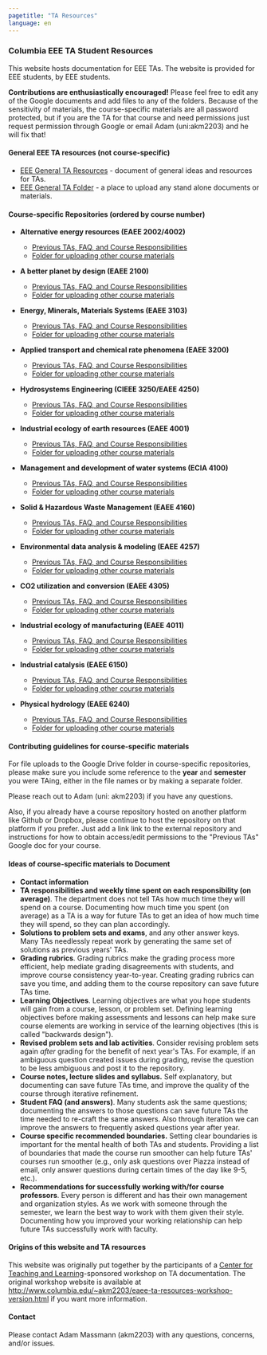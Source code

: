 ```yaml
---
pagetitle: "TA Resources"
language: en
---
```


### Columbia EEE TA Student Resources


This website hosts documentation for EEE TAs. The website is provided
for EEE students, by EEE students.

**Contributions are enthusiastically encouraged!** Please feel free to
edit any of the Google documents and add files to any of the
folders. Because of the sensitivity of materials, the course-specific
materials are all password protected, but if you are the TA for that
course and need permissions just request permission through Google or
email Adam (uni:akm2203) and he will fix that!

#### General EEE TA resources (not course-specific)

-   [EEE General TA
    Resources](https://drive.google.com/open?id=11CtnP6b9XiIIkwqhN-H3P8evJnZzAOfNNfc6MnvpOmk) -
    document of general ideas and resources for TAs.
-   [EEE General TA
    Folder](https://drive.google.com/open?id=11zI63C5Vvl85B4pWQBX0SRVLIgYsPb0J) -
    a place to upload any stand alone documents or materials.


#### Course-specific Repositories (ordered by course number)

- **Alternative energy resources (EAEE 2002/4002)**
    -   [Previous TAs, FAQ, and Course
        Responsibilities](https://drive.google.com/open?id=1KN5rX5QtdD6X0wnOl1UdIsN9ONUY6-LrYsrm4YE96l0)
    -   [Folder for uploading other course
        materials](https://drive.google.com/open?id=1-QCpkvvXDYp1kiVEevhWiCk3VERvwh9r)

- **A better planet by design (EAEE 2100)**
    -   [Previous TAs, FAQ, and Course
        Responsibilities](https://drive.google.com/open?id=1mnbYxHmjbuJ9Q9dFDtCwPqL0E13eKfSB2Oqo1n-ZN_M)
    -   [Folder for uploading other course
        materials](https://drive.google.com/open?id=1-F1mqv_3tHMB1BrRr87n97wVkPLi1Lk8)

- **Energy, Minerals, Materials Systems (EAEE 3103)**
    -   [Previous TAs, FAQ, and Course
        Responsibilities](https://drive.google.com/open?id=1mM4CV6z65v_-ABgVrC7vAuqPWxDE0MpS5w09cl_LIws)
    -   [Folder for uploading other course
        materials](https://drive.google.com/open?id=10DCXKEHvSzdiPjg_tSPCh0T4SLSamjgd)

- **Applied transport and chemical rate phenomena (EAEE 3200)**
    -   [Previous TAs, FAQ, and Course
        Responsibilities](https://drive.google.com/open?id=1R_q9IyA4hpos7zQK_x2NR3xvbFEtzCNyMVfxFRXefj4)
    -   [Folder for uploading other course
        materials](https://drive.google.com/open?id=1-cJfQj-fjiO2c6fB5XZQSg0CQFKyX8Dr)

- **Hydrosystems Engineering (CIEEE 3250/EAEE 4250)**
    -   [Previous TAs, FAQ, and Course
        Responsibilities](https://docs.google.com/document/d/1tPQmz4eouUYXpmrQ1-jMFqxR7EUW8Hyd8Y1_pBzz_9A/edit?usp=sharing)
    -   [Folder for uploading other course
        materials](https://drive.google.com/drive/folders/10c0HEn13nDM3s5kkCcB5-wh0V09E1ihS?usp=sharing)

- **Industrial ecology of earth resources (EAEE 4001)**
    -   [Previous TAs, FAQ, and Course
        Responsibilities](https://drive.google.com/open?id=1VyjE1CQfFeiWGpePn8n-lcaGOP9otZSIpE92EcVrGBQ)
    -   [Folder for uploading other course
        materials](https://drive.google.com/open?id=1-pasBhpfQCUvNNZ4JTqUcEay2A1gt8fJ)

- **Management and development of water systems (ECIA 4100)**
    -   [Previous TAs, FAQ, and Course
        Responsibilities](https://drive.google.com/open?id=1IVNMaff-i_Pvf73GNS56JBC4OjgIfDQ5GlJYdPoSj3Q)
    -   [Folder for uploading other course
        materials](https://drive.google.com/open?id=1-j9Q59b86aj5EmmCnX0rGXgUqpsTa3G9)

- **Solid & Hazardous Waste Management (EAEE 4160)**
    - [Previous TAs, FAQ, and Course
        Responsibilities](https://docs.google.com/document/d/1nNS3TXD_8Rv68xd2xNxcQx7iRNvSA5Nwayg8f12SqRY/edit?usp=sharing)
    - [Folder for uploading other course
        materials](https://drive.google.com/drive/folders/1RVsVq7W1n68f_4PXUK65e3XBCFbURxz-?usp=sharing)

- **Environmental data analysis & modeling (EAEE 4257)**
    -   [Previous TAs, FAQ, and Course
        Responsibilities](https://drive.google.com/open?id=1miM06ZoTv62FFneJi284l6mnZ9X4J1JQT_PiULpNXqY)
    -   [Folder for uploading other course
        materials](https://drive.google.com/open?id=1-g1hactELHuoyW8sJ6KuDvA8rKPGBFIT)

- **CO2 utilization and conversion (EAEE 4305)**
    -   [Previous TAs, FAQ, and Course
        Responsibilities](https://drive.google.com/open?id=1wy4oES-408RcYdSvSz4VhjOu-fkFMNqYf9gtvOEb1ac)
    -   [Folder for uploading other course
        materials](https://drive.google.com/open?id=1-AbF9c7RAztb23mGdEZHKnhxmHr2hUOo)

- **Industrial ecology of manufacturing (EAEE 4011)**
    -   [Previous TAs, FAQ, and Course
        Responsibilities](https://drive.google.com/open?id=1Wg5-m8oR-0uQ81IVri8-fDOzK7HsGjtWVkKGq9_xI4Y)
    -   [Folder for uploading other course
        materials](https://drive.google.com/open?id=1-wQSEycsrSuw9bpl_oK7X2is0nqlxQ-a)

- **Industrial catalysis (EAEE 6150)**
    -   [Previous TAs, FAQ, and Course
        Responsibilities](https://drive.google.com/open?id=1K5oN2QkXqia9rB0Nd7pWQ9w9ciPJEqAUbBsS0gL-T6I)
    -   [Folder for uploading other course
        materials](https://drive.google.com/open?id=10GjfbQws28SlhnkvAkT1Z4KT_i-LpVTN)

- **Physical hydrology (EAEE 6240)**
    -   [Previous TAs, FAQ, and Course
        Responsibilities](https://drive.google.com/open?id=18KP7fvxV7enSepjLTd8T7jqN372Jyn_4hJMEF8mfFkM)
    -   [Folder for uploading other course
        materials](https://drive.google.com/open?id=1-dxMpt9gi9O1ncRdDb7sJI0kBDItsazD)


#### Contributing guidelines for course-specific materials

For file uploads to the Google Drive folder in course-specific
repositories, please make sure you include some reference to the
**year** and **semester** you were TAing, either in the file names or
by making a separate folder.

Please reach out to Adam (uni: akm2203) if you have any questions.

Also, if you already have a course repository hosted on another
platform like Github or Dropbox, please continue to host the
repository on that platform if you prefer. Just add a link link to the
external repository and instructions for how to obtain access/edit
permissions to the "Previous TAs" Google doc for your course.

#### Ideas of course-specific materials to Document

-   **Contact information**
-   **TA responsibilities and weekly time spent on each responsibility
    (on average)**. The department does not tell TAs how much time they
    will spend on a course. Documenting how much time you spent (on
    average) as a TA is a way for future TAs to get an idea of how much
    time they will spend, so they can plan accordingly.
-   **Solutions to problem sets and exams**, and any other answer keys.
    Many TAs needlessly repeat work by generating the same set of
    solutions as previous years\' TAs.
-   **Grading rubrics**. Grading rubrics make the grading process more
    efficient, help mediate grading disagreements with students, and
    improve course consistency year-to-year. Creating grading rubrics
    can save you time, and adding them to the course repository can save
    future TAs time.
-   **Learning Objectives**. Learning objectives are what you hope
    students will gain from a course, lesson, or problem set. Defining
    learning objectives before making assessments and lessons can help
    make sure course elements are working in service of the learning
    objectives (this is called \"backwards design\").
-   **Revised problem sets and lab activities**. Consider revising
    problem sets again *after* grading for the benefit of next year\'s
    TAs. For example, if an ambiguous question created issues during
    grading, revise the question to be less ambiguous and post it to the
    repository.
-   **Course notes, lecture slides and syllabus.** Self explanatory, but
    documenting can save future TAs time, and improve the quality of the
    course through iterative refinement.
-   **Student FAQ (and answers)**. Many students ask the same questions;
    documenting the answers to those questions can save future TAs the
    time needed to re-craft the same answers. Also through iteration we
    can improve the answers to frequently asked questions year after
    year.
-   **Course specific recommended boundaries.** Setting clear boundaries
    is important for the mental health of both TAs and students.
    Providing a list of boundaries that made the course run smoother can
    help future TAs\' courses run smoother (e.g., only ask questions
    over Piazza instead of email, only answer questions during certain
    times of the day like 9-5, etc.).
-   **Recommendations for successfully working with/for course
    professors**. Every person is different and has their own management
    and organization styles. As we work with someone through the
    semester, we learn the best way to work with them given their style.
    Documenting how you improved your working relationship can help
    future TAs successfully work with faculty.


#### Origins of this website and TA resources

This website was originally put together by the participants of a
[Center for Teaching and
Learning](https://ctl.columbia.edu/)-sponsored workshop on TA
documentation. The original workshop website is available at
<http://www.columbia.edu/~akm2203/eaee-ta-resources-workshop-version.html>
if you want more information.

#### Contact


Please contact Adam Massmann (akm2203) with any questions, concerns,
and/or issues.
